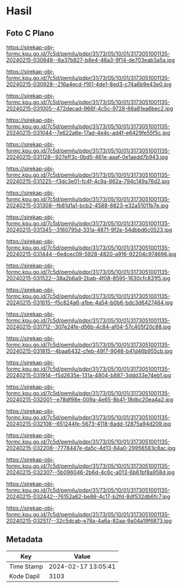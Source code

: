 # Hasil

## Foto C Plano

https://sirekap-obj-formc.kpu.go.id/7c5d/pemilu/pdpr/31/73/05/10/01/3173051001135-20240215-030848--6a37b827-b8e4-46a3-9f14-de703eab3a5a.jpg

https://sirekap-obj-formc.kpu.go.id/7c5d/pemilu/pdpr/31/73/05/10/01/3173051001135-20240215-030928--216a4ecd-f161-4de1-8ed3-c74a6b9e43e0.jpg

https://sirekap-obj-formc.kpu.go.id/7c5d/pemilu/pdpr/31/73/05/10/01/3173051001135-20240215-031005--472decad-966f-4c5c-9728-66a81ea6bec2.jpg

https://sirekap-obj-formc.kpu.go.id/7c5d/pemilu/pdpr/31/73/05/10/01/3173051001135-20240215-031044--7e622a6e-17ad-4e4c-ad4f-e6429fe55f5c.jpg

https://sirekap-obj-formc.kpu.go.id/7c5d/pemilu/pdpr/31/73/05/10/01/3173051001135-20240215-031128--927eff3c-0bd5-461e-aaaf-0e1aedd7b943.jpg

https://sirekap-obj-formc.kpu.go.id/7c5d/pemilu/pdpr/31/73/05/10/01/3173051001135-20240215-031225--f3dc3e01-fc4f-4c9a-862a-794c149a76d2.jpg

https://sirekap-obj-formc.kpu.go.id/7c5d/pemilu/pdpr/31/73/05/10/01/3173051001135-20240215-031308--fb81d1a1-bcb2-4588-8823-e32a51011b7e.jpg

https://sirekap-obj-formc.kpu.go.id/7c5d/pemilu/pdpr/31/73/05/10/01/3173051001135-20240215-031345--3160795d-331a-4871-9f2e-54dbbd6c0523.jpg

https://sirekap-obj-formc.kpu.go.id/7c5d/pemilu/pdpr/31/73/05/10/01/3173051001135-20240215-031444--6e4cec09-5928-4820-a916-92204c974696.jpg

https://sirekap-obj-formc.kpu.go.id/7c5d/pemilu/pdpr/31/73/05/10/01/3173051001135-20240215-031522--38a2b6a9-2bab-4f08-8595-1630cfc831f5.jpg

https://sirekap-obj-formc.kpu.go.id/7c5d/pemilu/pdpr/31/73/05/10/01/3173051001135-20240215-031615--f5c824a6-a1be-4a54-b0b6-bdc3d6427484.jpg

https://sirekap-obj-formc.kpu.go.id/7c5d/pemilu/pdpr/31/73/05/10/01/3173051001135-20240215-031712--307e24fe-d56b-4c84-af04-57c405f20c88.jpg

https://sirekap-obj-formc.kpu.go.id/7c5d/pemilu/pdpr/31/73/05/10/01/3173051001135-20240215-031815--4baa6432-cfeb-49f7-9048-b41d46b955cb.jpg

https://sirekap-obj-formc.kpu.go.id/7c5d/pemilu/pdpr/31/73/05/10/01/3173051001135-20240215-031914--f5d2635e-131a-4804-b887-3ddd33e74eb1.jpg

https://sirekap-obj-formc.kpu.go.id/7c5d/pemilu/pdpr/31/73/05/10/01/3173051001135-20240215-032001--e78df98e-009a-4e65-8b41-18dbc20ea4a2.jpg

https://sirekap-obj-formc.kpu.go.id/7c5d/pemilu/pdpr/31/73/05/10/01/3173051001135-20240215-032108--651244fe-5673-4118-8add-12875a94d209.jpg

https://sirekap-obj-formc.kpu.go.id/7c5d/pemilu/pdpr/31/73/05/10/01/3173051001135-20240215-032208--7778447e-da5c-4d13-84a0-29956583c8ac.jpg

https://sirekap-obj-formc.kpu.go.id/7c5d/pemilu/pdpr/31/73/05/10/01/3173051001135-20240215-032307--5b096046-2b6d-4c6c-a013-6b61bf8a958d.jpg

https://sirekap-obj-formc.kpu.go.id/7c5d/pemilu/pdpr/31/73/05/10/01/3173051001135-20240215-032442--76152a62-be88-4c17-b2fd-8df532db6fc7.jpg

https://sirekap-obj-formc.kpu.go.id/7c5d/pemilu/pdpr/31/73/05/10/01/3173051001135-20240215-032517--32c5dcab-e78a-4a6a-82aa-9a04a19f6873.jpg


## Metadata

| Key        | Value               |
| ---------- | ------------------- |
| Time Stamp | 2024-02-17 13:05:41 |
| Kode Dapil | 3103                |



